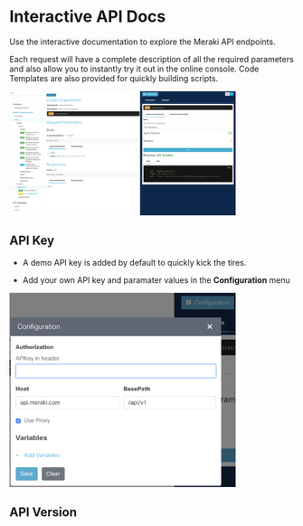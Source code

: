 
# Interactive API Docs

Use the interactive documentation to explore the Meraki API endpoints. 

Each request will have a complete description of all the required parameters and also allow you to instantly try it out in the online console. Code Templates are also provided for quickly building scripts.

<img src="api.png" width="400px">



## API Key

- A demo API key is added by default to quickly kick the tires.

- Add your own API key and paramater values in the **Configuration** menu


<img src="../images/interactiveAPIConfig.png" width="400px">


## API Version





